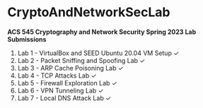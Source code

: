 # CryptoAndNetworkSecLab

**ACS 545 Cryptography and Network Security Spring 2023 Lab Submissions**

1. Lab 1 - VirtualBox and SEED Ubuntu 20.04 VM Setup &check;
2. Lab 2 - Packet Sniffing and Spoofing Lab &check;
3. Lab 3 - ARP Cache Poisoning Lab &check;
4. Lab 4 - TCP Attacks Lab &check;
5. Lab 5 - Firewall Exploration Lab &check;
6. Lab 6 - VPN Tunneling Lab &check;
7. Lab 7 - Local DNS Attack Lab &check;
